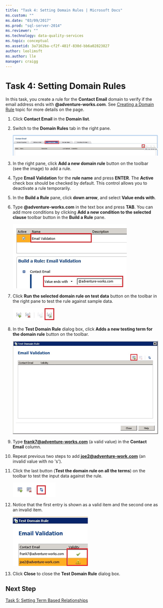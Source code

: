 ```yaml
---
title: "Task 4: Setting Domain Rules | Microsoft Docs"
ms.custom: ""
ms.date: "03/09/2017"
ms.prod: "sql-server-2014"
ms.reviewer: ""
ms.technology: data-quality-services
ms.topic: conceptual
ms.assetid: 3a7162ba-cf2f-481f-830d-bb6a02823827
author: leolimsft
ms.author: lle
manager: craigg
---
```

# Task 4: Setting Domain Rules
  In this task, you create a rule for the **Contact Email** domain to verify if the email address ends with **@adventure-works.com**. See [Creating a Domain Rule](https://msdn.microsoft.com/library/hh510397.aspx) topic for more details on the page.  
  
1.  Click **Contact Email** in the **Domain list**.  
  
2.  Switch to the **Domain Rules** tab in the right pane.  
  
     ![Add a New Domain Rule Toolbar Button](../../2014/tutorials/media/et-settingdomainrules-01.jpg "Add a New Domain Rule Toolbar Button")  
  
3.  In the right pane, click **Add a new domain rule** button on the toolbar (see the image) to add a rule.  
  
4.  Type **Email Validation** for the **rule name** and press **ENTER**. The **Active** check box should be checked by default. This control allows you to deactivate a rule temporarily.  
  
5.  In the **Build a Rule** pane, click **down arrow**, and select **Value ends with**.  
  
6.  Type **@adventure-works.com** in the text box and press **TAB**. You can add more conditions by clicking **Add a new condition to the selected clause** toolbar button in the **Build a Rule** pane.  
  
     ![Email Validation Rule](../../2014/tutorials/media/et-settingdomainrules-02.jpg "Email Validation Rule")  
  
7.  Click **Run the selected domain rule on test data** button on the toolbar in the right pane to test the rule against sample data.  
  
     ![Run the Domain Rule on Test Data Toolbar Button](../../2014/tutorials/media/et-settingdomainrules-03.jpg "Run the Domain Rule on Test Data Toolbar Button")  
  
8.  In the **Test Domain Rule** dialog box, click **Adds a new testing term for the domain rule** button on the toolbar.  
  
     ![Test Domain Rule Dialog Box](../../2014/tutorials/media/et-settingdomainrules-04.jpg "Test Domain Rule Dialog Box")  
  
9. Type **frank7@adventure-works.com** (a valid value) in the **Contact Email** column.  
  
10. Repeat previous two steps to add **joe2@adventure-work.com** (an invalid value with no 's').  
  
11. Click the last button (**Test the domain rule on all the terms**) on the toolbar to test the input data against the rule.  
  
     ![Test the Domain Rule on All Terms Toolbar Button](../../2014/tutorials/media/et-settingdomainrules-05.jpg "Test the Domain Rule on All Terms Toolbar Button")  
  
12. Notice that the first entry is shown as a valid item and the second one as an invalid item.  
  
     ![Test Domain Rule Results](../../2014/tutorials/media/et-settingdomainrules-06.jpg "Test Domain Rule Results")  
  
13. Click **Close** to close the **Test Domain Rule** dialog box.  
  
## Next Step  
 [Task 5: Setting Term Based Relationships](../../2014/tutorials/task-5-setting-term-based-relationships.md)  
  
  
